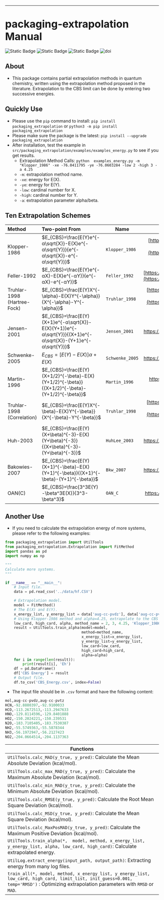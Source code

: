 --------------------------------------------------------------------------------
<span style="font-size:larger;">packaging-extrapolation Manual</span>
========
![Static Badge](https://img.shields.io/badge/Extrapolation_method-blue)
![Static Badge](https://img.shields.io/badge/Quantum_Chemistry-red)
![Static Badge](https://img.shields.io/badge/Basis_set-green)
![doi](https://img.shields.io/badge/Chemical_energy-yellow)

## About

* This package contains partial extrapolation methods in quantum chemistry, written using the extrapolation method proposed in the literature. Extrapolation to the CBS limit can be done by entering two successive energies.

## Quickly Use

* Please use the `pip` command to install: `pip install packaging_extrapolation` or `python3 -m pip install packaging_extrapolation`
* Please make sure the package is the latest: `pip install --upgrade packaging_extrapolation`
* After installation, test the example in `src/packaging_extrapolation/examples/examples_energy.py` to see if you get results.
  * Extrapolation Method Calls: `python  examples_energy.py -m "Klopper_1986" -xe -76.0411795 -ye -76.0603284 -low 2 -high 3 -a 4.25`
  * `-m`: extrapolation method name.
  * `-xe`: energy for E(X).
  * `-ye`: energy for E(Y).
  * `-low`: cardinal number for X.
  * `-high`: cardinal number for Y.
  * `-a`: extrapolation parameter alpha/beta.

## Ten Extrapolation Schemes

| Method                      | Two-point From                                               | Name            |                          Reference                           |
| :-------------------------- | :----------------------------------------------------------- | --------------- | :----------------------------------------------------------: |
| Klopper-1986                | $E_{CBS}=\frac{E(Y)e^{-α\sqrt{X}}-E(X)e^{-α\sqrt{Y}}}{e^{-α\sqrt{X}}-e^{-α\sqrt{Y}}}$ | `Klopper_1986`  | [https://doi.org/10.1016/0166-1280(86)80068-9](https://doi.org/10.1016/0166-1280(86)80068-9) |
| Feller-1992                 | $E_{CBS}=\frac{E(Y)e^{-αX}-E(X)e^{-αY}}{e^{-αX}-e^{-αY}}$    | `Feller_1992`   | [https://doi.org/10.1063/1.462652](https://doi.org/10.1063/1.462652) |
| Truhlar-1998 (Hartree-Fock) | $E_{CBS}=\frac{E(Y)X^{-\alpha}-E(X)Y^{-\alpha}}{X^{-\alpha}-Y^{-\alpha}}$ | `Truhlar_1998`  | [https://doi.org/10.1016/S0009-2614(98)00866-5](https://doi.org/10.1016/S0009-2614(98)00866-5) |
| Jensen-2001                 | $E_{CBS}=\frac{E(Y)(X+1)e^{-α\sqrt{X}}-E(X)(Y+1))e^{-α\sqrt{Y}}}{(X+1)e^{-α\sqrt{X}}-(Y+1)e^{-α\sqrt{Y}}}$ | `Jensen_2001`   |              https://doi.org/10.1063/1.1413524               |
| Schwenke-2005               | $E_{CBS}=[E(Y)-E(X)]\alpha+E(X)$                             | `Schwenke_2005` |              https://doi.org/10.1063/1.1824880               |
| Martin-1996                 | $E_{CBS}=\frac{E(Y)(X+1/2)^{-\beta}-E(X)(Y+1/2)^{-\beta}}{(X+1/2)^{-\beta}-(Y+1/2)^{-\beta}}$ | `Martin_1996`   |         https://doi.org/10.1016/0009-2614(96)00898-6         |
| Truhlar-1998 (Correlation)  | $E_{CBS}=\frac{E(Y)X^{-\beta}-E(X)Y^{-\beta}}{X^{-\beta}-Y^{-\beta}}$ | `Truhlar_1998`  | [https://doi.org/10.1016/S0009-2614(98)00866-5](https://doi.org/10.1016/S0009-2614(98)00866-5) |
| Huh-2003                    | $E_{CBS}=\frac{E(Y)(X+\beta)^{-3}-E(X)(Y+\beta)^{-3}}{(X+\beta)^{-3}-(Y+\beta)^{-3}}$ | `HuhLee_2003`   |              https://doi.org/10.1063/1.1534091               |
| Bakowies-2007               | $E_{CBS}=\frac{E(Y)(X+1)^{-\beta}-E(X)(Y+1)^{-\beta}}{(X+1)^{-\beta}-(Y+1)^{-\beta}}$ | `Bkw_2007`      |              https://doi.org/10.1063/1.2749516               |
| OAN(C)                      | $E_{CBS}=\frac{3^3E(Y)-\beta^3E(X)}{3^3-\beta^3}$            | `OAN_C`         |              https://doi.org/10.1002/jcc.23896               |



## Another Use

* If you need to calculate the extrapolation energy of more systems, please refer to the following examples:

```python
from packaging_extrapolation import UtilTools
from packaging_extrapolation.Extrapolation import FitMethod
import pandas as pd
import numpy as np

"""
Calculate more systems.
"""

if __name__ == "__main__":
    # Input file.
    data = pd.read_csv('../data/hf.CSV')

    # Extrapolation model.
    model = FitMethod()
    # The E(X) and E(Y).
    x_energy_list, y_energy_list = data['aug-cc-pvdz'], data['aug-cc-pvtz']
    # Using Klopper-1986 method and alpha=4.25, extrapolate to the CBS limit at the AV {D, T}Z basis set pair.
    low_card, high_card, alpha, method_name = 2, 3, 4.25, 'Klopper_1986'
    result = UtilTools.train_alpha(model=model,
                                   method=method_name,
                                   x_energy_list=x_energy_list,
                                   y_energy_list=y_energy_list,
                                   low_card=low_card,
                                   high_card=high_card,
                                   alpha=alpha)
    for i in range(len(result)):
        print(result[i], 'Eh')
    df = pd.DataFrame()
    df['CBS Energy'] = result
    # Output file.
    df.to_csv('CBS_Energy.csv', index=False)
```

* The input file should be in `.csv` format and have the following content:

```python
mol,aug-cc-pvdz,aug-cc-pvtz
HCN,-92.8880397,-92.9100033
HCO,-113.2672513,-113.2947633
HNO,-129.8114596,-129.8401888
HO2,-150.2024221,-150.239531
N2O,-183.7105405,-183.7530387
NH2,-55.5749363,-55.5878344
NH3,-56.1972947,-56.2127423
NO2,-204.0664514,-204.1137363
```



| Functions                                                    |
| ------------------------------------------------------------ |
| `UtilTools.calc_MAD(y_true, y_pred)`: Calculate the Mean Absolute Deviation (kcal/mol). |
| `UtilTools.calc_max_MAD(y_true, y_pred)`: Calculate the Maximum Absolute Deviation (kcal/mol). |
| `UtilTools.calc_min_MAD(y_true, y_pred)`: Calculate the Minimum Absolute Deviation (kcal/mol). |
| `UtilTools.calc_RMSE(y_true, y_pred)`: Calculate the Root Mean Square Deviation (kcal/mol). |
| `UtilTools.calc_MSD(y_true, y_pred)`: Calculate the Mean Square Deviation (kcal/mol). |
| `UtilTools.calc_MaxPosMAD(y_true, y_pred)`: Calculate the Maximum Positive Deviation (kcal/mol). |
| `UtilTools.train_alpha(*,  model, method, x_energy_list, y_energy_list, alpha, low_card, high_card)`: Calculate extrapolated energy. |
| `UtilLog.extract_energy(input_path, output_path)`: Extracting energy from many log files. |
| `train_all(*, model, method, x_energy_list, y_energy_list, low_card, high_card, limit_list, init_guess=0.001, temp='RMSD')` : Optimizing extrapolation parameters with `RMSD` or `MAD`. |



